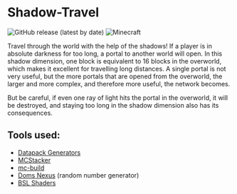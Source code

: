 # Shadow-Travel

![GitHub release (latest by date)](https://img.shields.io/github/v/release/2mal3/Shadow-Travel?style=flat-square) ![Minecraft](https://img.shields.io/badge/Minecraft-1.19-orange?style=flat-square)

Travel through the world with the help of the shadows!
If a player is in absolute darkness for too long, a portal to another world will open. In this shadow dimension, one block is equivalent to 16 blocks in the overworld, which makes it excellent for travelling long distances.
A single portal is not very useful, but the more portals that are opened from the overworld, the larger and more complex, and therefore more useful, the network becomes.

But be careful, if even one ray of light hits the portal in the overworld, it will be destroyed, and staying too long in the shadow dimension also has its consequences.


## Tools used:
- [Datapack Generators](https://misode.github.io/)
- [MCStacker](https://mcstacker.net/)
- [mc-build](https://github.com/mc-build/mc-build)
- [Doms Nexus](https://github.com/Dominexis/Doms-Nexus) (random number generator)
- [BSL Shaders](https://www.curseforge.com/minecraft/customization/bsl-shaders)
